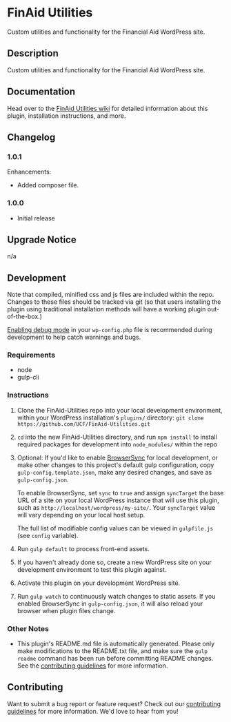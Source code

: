 # FinAid Utilities #

Custom utilities and functionality for the Financial Aid WordPress site.


## Description ##

Custom utilities and functionality for the Financial Aid WordPress site.


## Documentation ##

Head over to the [FinAid Utilities wiki](https://github.com/UCF/FinAid-Utilities/wiki) for detailed information about this plugin, installation instructions, and more.


## Changelog ##

### 1.0.1 ###
Enhancements:
* Added composer file.

### 1.0.0 ###
* Initial release


## Upgrade Notice ##

n/a


## Development ##

Note that compiled, minified css and js files are included within the repo.  Changes to these files should be tracked via git (so that users installing the plugin using traditional installation methods will have a working plugin out-of-the-box.)

[Enabling debug mode](https://codex.wordpress.org/Debugging_in_WordPress) in your `wp-config.php` file is recommended during development to help catch warnings and bugs.

### Requirements ###
* node
* gulp-cli

### Instructions ###
1. Clone the FinAid-Utilities repo into your local development environment, within your WordPress installation's `plugins/` directory: `git clone https://github.com/UCF/FinAid-Utilities.git`
2. `cd` into the new FinAid-Utilities directory, and run `npm install` to install required packages for development into `node_modules/` within the repo
3. Optional: If you'd like to enable [BrowserSync](https://browsersync.io) for local development, or make other changes to this project's default gulp configuration, copy `gulp-config.template.json`, make any desired changes, and save as `gulp-config.json`.

    To enable BrowserSync, set `sync` to `true` and assign `syncTarget` the base URL of a site on your local WordPress instance that will use this plugin, such as `http://localhost/wordpress/my-site/`.  Your `syncTarget` value will vary depending on your local host setup.

    The full list of modifiable config values can be viewed in `gulpfile.js` (see `config` variable).
3. Run `gulp default` to process front-end assets.
4. If you haven't already done so, create a new WordPress site on your development environment to test this plugin against.
5. Activate this plugin on your development WordPress site.
6. Run `gulp watch` to continuously watch changes to static assets.  If you enabled BrowserSync in `gulp-config.json`, it will also reload your browser when plugin files change.

### Other Notes ###
* This plugin's README.md file is automatically generated. Please only make modifications to the README.txt file, and make sure the `gulp readme` command has been run before committing README changes.  See the [contributing guidelines](https://github.com/UCF/FinAid-Utilities/blob/master/CONTRIBUTING.md) for more information.


## Contributing ##

Want to submit a bug report or feature request?  Check out our [contributing guidelines](https://github.com/UCF/FinAid-Utilities/blob/master/CONTRIBUTING.md) for more information.  We'd love to hear from you!
